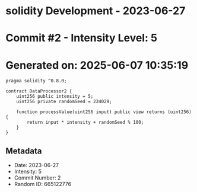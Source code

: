 ﻿# solidity Development - 2023-06-27
# Commit #2 - Intensity Level: 5
# Generated on: 2025-06-07 10:35:19
```solidity
pragma solidity ^0.8.0;

contract DataProcessor2 {
    uint256 public intensity = 5;
    uint256 private randomSeed = 224029;

    function processValue(uint256 input) public view returns (uint256) {
        return input * intensity + randomSeed % 100;
    }
}
```
## Metadata
- Date: 2023-06-27
- Intensity: 5
- Commit Number: 2
- Random ID: 665122776
